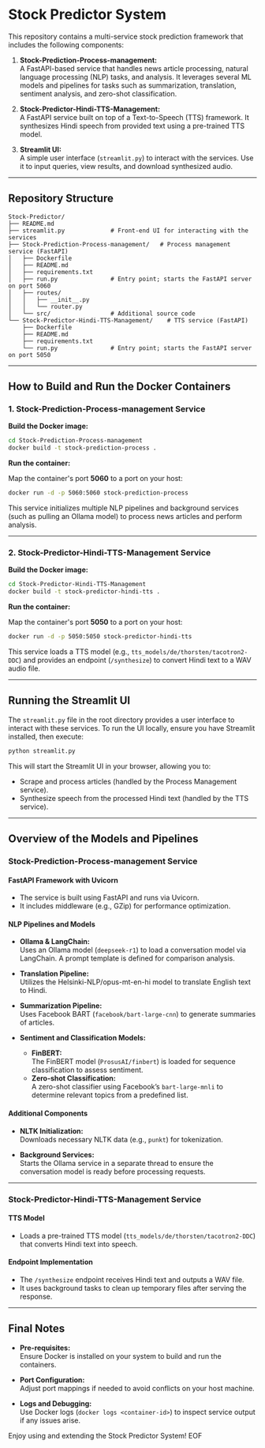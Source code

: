 # Stock Predictor System

This repository contains a multi-service stock prediction framework that includes the following components:

1. **Stock-Prediction-Process-management:**  
   A FastAPI-based service that handles news article processing, natural language processing (NLP) tasks, and analysis. It leverages several ML models and pipelines for tasks such as summarization, translation, sentiment analysis, and zero-shot classification.

2. **Stock-Predictor-Hindi-TTS-Management:**  
   A FastAPI service built on top of a Text-to-Speech (TTS) framework. It synthesizes Hindi speech from provided text using a pre-trained TTS model.

3. **Streamlit UI:**  
   A simple user interface (`streamlit.py`) to interact with the services. Use it to input queries, view results, and download synthesized audio.

---

## Repository Structure

```
Stock-Predictor/
├── README.md
├── streamlit.py             # Front-end UI for interacting with the services
├── Stock-Prediction-Process-management/   # Process management service (FastAPI)
│   ├── Dockerfile
│   ├── README.md
│   ├── requirements.txt
│   ├── run.py               # Entry point; starts the FastAPI server on port 5060
│   ├── routes/
│   │   ├── __init__.py
│   │   └── router.py
│   └── src/                 # Additional source code
└── Stock-Predictor-Hindi-TTS-Management/    # TTS service (FastAPI)
    ├── Dockerfile
    ├── README.md
    ├── requirements.txt
    └── run.py               # Entry point; starts the FastAPI server on port 5050
```

---

## How to Build and Run the Docker Containers

### 1. Stock-Prediction-Process-management Service

**Build the Docker image:**

```bash
cd Stock-Prediction-Process-management
docker build -t stock-prediction-process .
```

**Run the container:**

Map the container's port **5060** to a port on your host:

```bash
docker run -d -p 5060:5060 stock-prediction-process
```

This service initializes multiple NLP pipelines and background services (such as pulling an Ollama model) to process news articles and perform analysis.

---

### 2. Stock-Predictor-Hindi-TTS-Management Service

**Build the Docker image:**

```bash
cd Stock-Predictor-Hindi-TTS-Management
docker build -t stock-predictor-hindi-tts .
```

**Run the container:**

Map the container's port **5050** to a port on your host:

```bash
docker run -d -p 5050:5050 stock-predictor-hindi-tts
```

This service loads a TTS model (e.g., `tts_models/de/thorsten/tacotron2-DDC`) and provides an endpoint (`/synthesize`) to convert Hindi text to a WAV audio file.

---

## Running the Streamlit UI

The `streamlit.py` file in the root directory provides a user interface to interact with these services. To run the UI locally, ensure you have Streamlit installed, then execute:

```bash
python streamlit.py
```

This will start the Streamlit UI in your browser, allowing you to:
- Scrape and process articles (handled by the Process Management service).
- Synthesize speech from the processed Hindi text (handled by the TTS service).

---

## Overview of the Models and Pipelines

### Stock-Prediction-Process-management Service

#### FastAPI Framework with Uvicorn
- The service is built using FastAPI and runs via Uvicorn.
- It includes middleware (e.g., GZip) for performance optimization.

#### NLP Pipelines and Models

- **Ollama & LangChain:**  
  Uses an Ollama model (`deepseek-r1`) to load a conversation model via LangChain. A prompt template is defined for comparison analysis.

- **Translation Pipeline:**  
  Utilizes the Helsinki-NLP/opus-mt-en-hi model to translate English text to Hindi.

- **Summarization Pipeline:**  
  Uses Facebook BART (`facebook/bart-large-cnn`) to generate summaries of articles.

- **Sentiment and Classification Models:**
  - **FinBERT:**  
    The FinBERT model (`ProsusAI/finbert`) is loaded for sequence classification to assess sentiment.
  - **Zero-shot Classification:**  
    A zero-shot classifier using Facebook’s `bart-large-mnli` to determine relevant topics from a predefined list.

#### Additional Components

- **NLTK Initialization:**  
  Downloads necessary NLTK data (e.g., `punkt`) for tokenization.

- **Background Services:**  
  Starts the Ollama service in a separate thread to ensure the conversation model is ready before processing requests.

---

### Stock-Predictor-Hindi-TTS-Management Service

#### TTS Model
- Loads a pre-trained TTS model (`tts_models/de/thorsten/tacotron2-DDC`) that converts Hindi text into speech.

#### Endpoint Implementation
- The `/synthesize` endpoint receives Hindi text and outputs a WAV file.
- It uses background tasks to clean up temporary files after serving the response.

---

## Final Notes

- **Pre-requisites:**  
  Ensure Docker is installed on your system to build and run the containers.

- **Port Configuration:**  
  Adjust port mappings if needed to avoid conflicts on your host machine.

- **Logs and Debugging:**  
  Use Docker logs (`docker logs <container-id>`) to inspect service output if any issues arise.

Enjoy using and extending the Stock Predictor System!
EOF
